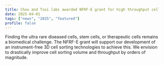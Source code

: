 ```yaml
---
title: Chou and Tsoi labs awarded NFRF-E grant for high throughput cell sorting technology
date: 2025-04-01
tags: ["news", "2025", "featured"]
profile: false
---
```


Finding the ultra rare diseased cells, stem cells, or therapeutic cells remains a biomedical challenge. The NFRF-E grant will support our development of an instrument-free 3D cell sorting technologies to achieve this. We envision to drastically improve cell sorting volume and throughput by orders of magnitude.<!--more-->

